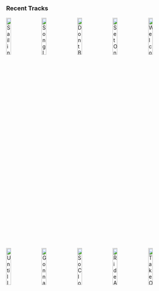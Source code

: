 ### Recent Tracks
[<img src='https://lastfm.freetls.fastly.net/i/u/300x300/c691fc5cf5b447f9852588008e8e17ff.png' width='16%' height='16%' alt='Sailing'>](https://www.last.fm/music/christopher%2bcross/_/sailing)&nbsp;&nbsp;&nbsp;&nbsp;[<img src='https://lastfm.freetls.fastly.net/i/u/300x300/51069170c3fab7993e88dd69e80d81b5.png' width='16%' height='16%' alt='Song In My Head'>](https://www.last.fm/music/madison%2bcunningham/_/song%2bin%2bmy%2bhead)&nbsp;&nbsp;&nbsp;&nbsp;[<img src='https://lastfm.freetls.fastly.net/i/u/300x300/fbcfd4d50257496e9953b0d958faf3af.png' width='16%' height='16%' alt='Dont Bring Me Down'>](https://www.last.fm/music/electric%2blight%2borchestra/_/don%2527t%2bbring%2bme%2bdown)&nbsp;&nbsp;&nbsp;&nbsp;[<img src='https://lastfm.freetls.fastly.net/i/u/300x300/7e1744ebfbaec90ee42473fb2b00307f.png' width='16%' height='16%' alt='Set On Fire'>](https://www.last.fm/music/magic%2bgiant/_/set%2bon%2bfire)&nbsp;&nbsp;&nbsp;&nbsp;[<img src='https://lastfm.freetls.fastly.net/i/u/300x300/2c6553b5a17edb7a1c130ab4c48557e1.png' width='16%' height='16%' alt='Welcome to the End of Your Life'>](https://www.last.fm/music/the%2bdriver%2bera/_/welcome%2bto%2bthe%2bend%2bof%2byour%2blife)&nbsp;&nbsp;&nbsp;&nbsp;<br>[<img src='https://lastfm.freetls.fastly.net/i/u/300x300/163e9b46f214926468ecb3227f0a3790.png' width='16%' height='16%' alt='Until I Die'>](https://www.last.fm/music/mike%2bperry/_/until%2bi%2bdie)&nbsp;&nbsp;&nbsp;&nbsp;[<img src='https://lastfm.freetls.fastly.net/i/u/300x300/da59f163039f4ac443e7031d48966f94.png' width='16%' height='16%' alt='Gonna Be Alright'>](https://www.last.fm/music/samuel%2bjack/_/gonna%2bbe%2balright)&nbsp;&nbsp;&nbsp;&nbsp;[<img src='https://lastfm.freetls.fastly.net/i/u/300x300/848826898c142d6019877f8712f25234.png' width='16%' height='16%' alt='So Close'>](https://www.last.fm/music/notd/_/so%2bclose)&nbsp;&nbsp;&nbsp;&nbsp;[<img src='https://lastfm.freetls.fastly.net/i/u/300x300/7242f96999775751856a27a0eda79660.png' width='16%' height='16%' alt='Ride Away'>](https://www.last.fm/music/opposite%2bthe%2bother/_/ride%2baway)&nbsp;&nbsp;&nbsp;&nbsp;[<img src='https://lastfm.freetls.fastly.net/i/u/300x300/c046b597086b1d54725a8cd69efa190d.png' width='16%' height='16%' alt='Take On The World'>](https://www.last.fm/music/you%2bme%2bat%2bsix/_/take%2bon%2bthe%2bworld)&nbsp;&nbsp;&nbsp;&nbsp;<br>
